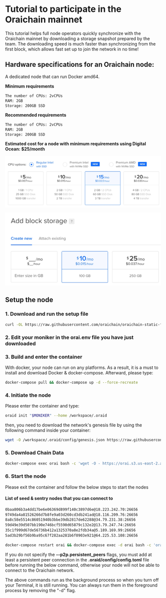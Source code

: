 # Tutorial to participate in the Oraichain mainnet

This tutorial helps full node operators quickly synchronize with the Oraichain mainnet by downloading a storage snapshot prepared by the team. The downloading speed is much faster than synchronizing from the first block, which allows fast set up to join the network in no time!

## Hardware specifications for an Oraichain node:

A dedicated node that can run Docker amd64.

**Minimum requirements**

```
The number of CPUs: 2vCPUs
RAM: 2GB
Storage: 200GB SSD
```

**Recommended requirements**

```
The number of CPUs: 2vCPUs
RAM: 2GB
Storage: 200GB SSD
```

**Estimated cost for a node with minimum requirements using Digital Ocean: $25/month**

![droplet](./droplet.jpg)

![disk](./disk.jpg)

## Setup the node

### 1. Download and run the setup file

```bash
curl -OL https://raw.githubusercontent.com/oraichain/oraichain-static-files/master/mainnet-static-files/docker-compose.fast.yml && curl -OL https://raw.githubusercontent.com/oraichain/oraichain-static-files/master/mainnet-static-files/orai.env && mv docker-compose.fast.yml docker-compose.yml
```

### 2. Edit your moniker in the orai.env file you have just downloaded

### 3. Build and enter the container

With docker, your node can run on any platforms. As a result, it is a must to install and download Docker & docker-compose. Afterward, please type:

```bash
docker-compose pull && docker-compose up -d --force-recreate
```

### 4. Initiate the node

Please enter the container and type:

```bash
oraid init "$MONIKER" --home /workspace/.oraid
```

then, you need to download the network's genesis file by using the following command inside your container:

```bash
wget -O /workspace/.oraid/config/genesis.json https://raw.githubusercontent.com/oraichain/oraichain-static-files/master/mainnet-static-files/genesis.json

```

### 5. Download Chain Data

```bash
docker-compose exec orai bash -c 'wget -O - https://orai.s3.us-east-2.amazonaws.com/oraid-data-bk.tar.gz | tar -zxvf - && mv -r workspace/data/* /workspace/.oraid/data/'
```

### 6. Start the node

Please exit the container and follow the below steps to start the nodes

#### List of seed & sentry nodes that you can connect to

```bash
0baa806b3a4dd17be6e06369d899f140c3897d6e@18.223.242.70:26656
9749da4a81526266d7b8fe9a03d260cd3db241ad@18.116.209.76:26656
8a8c58e5514c86051940b3bbe39db2817de62288@34.79.231.38:26656
59d49e39d507bb190e746bcf5590d65879c132e2@13.79.247.74:26656
35c1f999d67de56736b412a1325370a8e2fdb34a@5.189.169.99:26656
5ad3b29bf56b9ba95c67f282aa281b6f0903e921@64.225.53.108:26656
```


```bash
docker-compose restart orai && docker-compose exec -d orai bash -c 'oraivisor start --p2p.pex false --p2p.persistent_peers "<node-id1>@<pubclic-ip1>:26656,<node-id2>@<public-ip2>:26656"'
```

If you do not specify the **--p2p.persistent_peers** flags, you must add at least a persistent peer connection in the **.oraid/config/config.toml** file before running the below command, otherwise your node will not be able to connect to the Oraichain network.

The above commands run as the background process so when you turn off your Terminal, it is still running. You can always run them in the foreground process by removing the "-d" flag.
